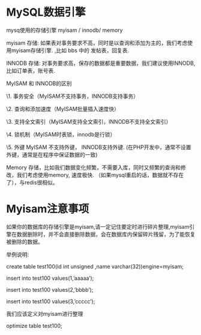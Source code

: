 # MySQL数据引擎

mysq使用的存储引擎 myisam / innodb/ memory

myisam 存储: 如果表对事务要求不高，同时是以查询和添加为主的，我们考虑使用myisam存储引擎. ,比如 bbs 中的 发帖表，回复表.

INNODB 存储: 对事务要求高，保存的数据都是重要数据，我们建议使用INNODB,比如订单表，账号表.

MyISAM 和 INNODB的区别

\1. 事务安全（MyISAM不支持事务，INNODB支持事务）

\2. 查询和添加速度（MyISAM批量插入速度快）

\3. 支持全文索引（MyISAM支持全文索引，INNODB不支持全文索引）

\4. 锁机制（MyISAM时表锁，innodb是行锁）

\5. 外键 MyISAM 不支持外键， INNODB支持外键. (在PHP开发中，通常不设置外键，通常是在程序中保证数据的一致)

Memory 存储，比如我们数据变化频繁，不需要入库，同时又频繁的查询和修改，我们考虑使用memory, 速度极快. （如果mysql重启的话，数据就不存在了），与redis很相似。

# Myisam注意事项

如果你的数据库的存储引擎是myisam,请一定记住要定时进行碎片整理,myisam引擎在数据删除时，并不会直接删除数据，会在数据库内保留碎片残留，为了能恢复被删除的数据。

举例说明: 

create table test100(id int unsigned ,name varchar(32))engine=myisam;

insert into test100 values(1,’aaaaa’);

insert into test100 values(2,’bbbb’);

insert into test100 values(3,’ccccc’);

我们应该定义对myisam进行整理

optimize table test100;